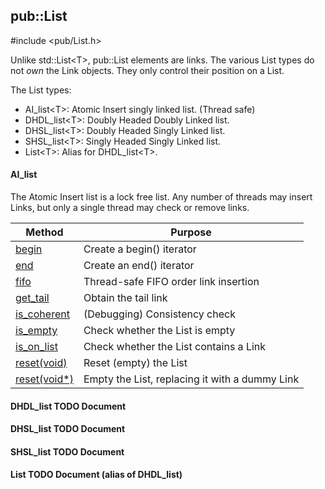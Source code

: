 <!-- -------------------------------------------------------------------------
//
//       Copyright (c) 2023 Frank Eskesen.
//
//       This file is free content, distributed under the MIT license.
//       (See accompanying file LICENSE.MIT or the original contained
//       within https://opensource.org/licenses/MIT)
//
//----------------------------------------------------------------------------
//
// Title-
//       ~/src/doc/cpp/List.md
//
// Purpose-
//       List.h reference manual
//
// Last change date-
//       2023/06/14
//
-------------------------------------------------------------------------- -->
## pub::List
\#include &lt;pub/List.h&gt;

Unlike std::List&lt;T&gt;, pub::List elements are links.
The various List types do not *own* the Link objects.
They only control their position on a List.

The List types:

- AI_list&lt;T&gt;: Atomic Insert singly linked list. (Thread safe)
- DHDL_list&lt;T&gt;: Doubly Headed Doubly Linked list.
- DHSL_list&lt;T&gt;: Doubly Headed Singly Linked list.
- SHSL_list&lt;T&gt;: Singly Headed Singly Linked list.
- List&lt;T&gt;: Alias for DHDL_list&lt;T&gt;.

#### AI_list

The Atomic Insert list is a lock free list.
Any number of threads may insert Links, but only a single thread may check or
remove links.

| Method | Purpose |
|--------|---------|
| [begin](./pub_list-ai.md) | Create a begin() iterator |
| [end](./pub_list-ai.md) | Create an end() iterator |
| [fifo](./pub_list-ai.md) | Thread-safe FIFO order link insertion |
| [get_tail](./pub_list-ai.md) | Obtain the tail link |
| [is_coherent](./pub_list-ai.md) | (Debugging) Consistency check |
| [is_empty](./pub_list-ai.md) | Check whether the List is empty |
| [is_on_list](./pub_list-ai.md) | Check whether the List contains a Link |
| [reset(void)](./pub_list-ai.md) | Reset (empty) the List |
| [reset(void*)](./pub_list-ai.md) | Empty the List, replacing it with a dummy Link |

#### DHDL_list __TODO__ Document
#### DHSL_list __TODO__ Document
#### SHSL_list __TODO__ Document
#### List __TODO__ Document (alias of DHDL_list)
